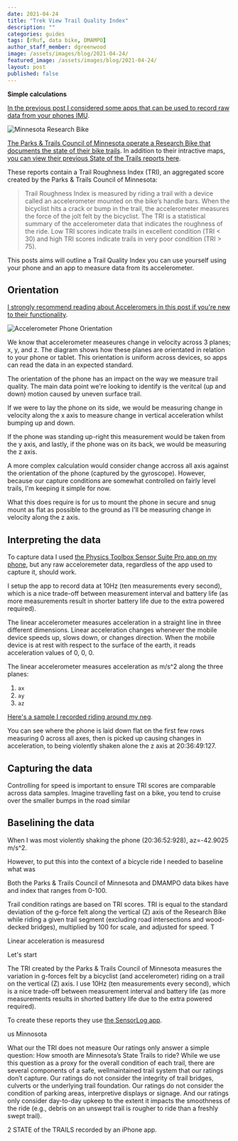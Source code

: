 ```yaml
---
date: 2021-04-24
title: "Trek View Trail Quality Index"
description: ""
categories: guides
tags: [rRuf, data bike, DMAMPO]
author_staff_member: dgreenwood
image: /assets/images/blog/2021-04-24/
featured_image: /assets/images/blog/2021-04-24/
layout: post
published: false
---
```


**Simple calculations**

[In the previous post I considered some apps that can be used to record raw data from your phones IMU](/blog/2021/measuring-condition-cycle-paths-phone-update).

<img class="img-fluid" src="/assets/images/blog/2021-04-24/ResearchBikeInfographic-sm.jpeg" alt="Minnesota Research Bike" title="Minnesota Research Bike" />

[The Parks & Trails Council of Minnesota operate a Research Bike that documents the state of their bike trails](https://www.parksandtrails.org/mn-state-trails/). In addition to their intractive maps, [you can view their previous State of the Trails reports here](https://www.parksandtrails.org/advocacy/research/ptc/state-of-the-trails-report/).

These reports contain a Trail Roughness Index (TRI), an aggregated score created by the Parks & Trails Council of Minnesota:

> Trail Roughness Index is measured by riding a trail with a device called an accelerometer mounted on the bike’s handle bars. When the bicyclist hits a crack or bump in the trail, the accelerometer measures the force of the jolt felt by the bicyclist. The TRI is a statistical summary of the accelerometer data that indicates the roughness of the ride. Low TRI scores indicate trails in excellent condition (TRI < 30) and high TRI scores indicate trails in very poor condition (TRI > 75).

This posts aims will outline a Trail Quality Index you can use yourself using your phone and an app to measure data from its accelerometer. 

## Orientation

[I strongly recommend reading about Acceleromers in this post if you're new to their functionality](/blog/2020/360-camera-sensors-imu-accelerometer-gyroscope-magnetometer/).

<img class="img-fluid" src="/assets/images/blog/2021-04-24/accelerometer-axes.png" alt="Accelerometer Phone Orientation" title="Accelerometer Phone Orientation" />

We know that accelerometer measeures change in velocity across 3 planes; x, y, and z. The diagram shows how these planes are orientated in relation to your phone or tablet. This orientation is uniform across devices, so apps can read the data in an expected standard.

The orientation of the phone has an impact on the way we measure trail quality. The main data point we're looking to identify is the veritcal (up and down) motion caused by uneven surface trail.

If we were to lay the phone on its side, we would be measuring change in velocity along the x axis to measure change in vertical acceleration whilst bumping up and down.

If the phone was standing up-right this measurement would be taken from the y axis, and lastly, if the phone was on its back, we would be measuring the z axis.

A more complex calculation would consider change accross all axis against the orientation of the phone (captured by the gyroscope). However, because our capture conditions are somewhat controlled on fairly level trails, I'm keeping it simple for now.

What this does require is for us to mount the phone in secure and snug mount as flat as possible to the ground as I'll be measuring change in velocity along the z axis.

## Interpreting the data

To capture data I used [the Physics Toolbox Sensor Suite Pro app on my phone](/blog/2021/measuring-condition-cycle-paths-phone-update), but any raw acceloremeter data, regardless of the app used to capture it, should work.

I setup the app to record data at 10Hz (ten measurements every second), which is a nice trade-off between measurement interval and battery life (as more measurements result in shorter battery life due to the extra powered required).

The linear accelerometer measures acceleration in a straight line in three different dimensions. Linear acceleration changes whenever the mobile device speeds up, slows down, or changes direction. When the mobile device is at rest with respect to the surface of the earth, it reads acceleration values of 0, 0, 0.

The linear accelerometer measures acceleration as m/s^2 along the three planes:

1. `ax`
2. `ay`
3. `az`

[Here's a sample I recorded riding around my neg](https://docs.google.com/spreadsheets/d/1kcVHjkM5s-gFTnoz6k-BmhGYMtucfQSvzbmXQIT9ZKo/edit#gid=401179418).

You can see where the phone is laid down flat on the first few rows measuring 0 across all axes, then is picked up causing changes in acceleration, to being violently shaken alone the z axis at 20:36:49:127.





## Capturing the data

Controlling for speed is important to ensure TRI scores are comparable across data samples. Imagine travelling fast on a bike, you tend to cruise over the smaller bumps in the road similar


## Baselining the data

When I was most violently shaking the phone (20:36:52:928), az=-42.9025 m/s^2.

However, to put this into the context of a bicycle ride I needed to baseline what was 

Both the Parks & Trails Council of Minnesota and DMAMPO data bikes have and index that ranges from 0-100. 



Trail condition ratings are based on TRI scores. TRI is
equal to the standard deviation of the g-force felt along
the vertical (Z) axis of the Research Bike while riding a
given trail segment (excluding road intersections and
wood-decked bridges), multiplied by 100 for scale, and
adjusted for speed. T

Linear acceleration is measuresd

Let's start 

The TRI created by the Parks & Trails Council of Minnesota measures the variation in g-forces felt by a bicyclist (and accelerometer) riding on a trail on the vertical (Z) axis.
I use 10Hz (ten measurements every second), which is a nice trade-off between measurement interval and battery life (as more measurements results in shorted battery life due to the extra powered required).


To create these reports they use [the SensorLog app](/blog/2021/measuring-condition-cycle-paths-phone-update).

us Minnosota


What our the TRI does not measure
Our ratings only answer a simple question: How smooth are Minnesota’s
State Trails to ride? While we use this question as a proxy for the overall
condition of each trail, there are several components of a safe, wellmaintained trail system that our ratings don’t capture. Our ratings do
not consider the integrity of trail bridges, culverts or the underlying
trail foundation. Our ratings do not consider the condition of
parking areas, interpretive displays or signage. And our ratings
only consider day-to-day upkeep to the extent it impacts the
smoothness of the ride (e.g., debris on an unswept trail is
rougher to ride than a freshly swept trail).



2 STATE of the TRAILS
recorded by an iPhone app.
